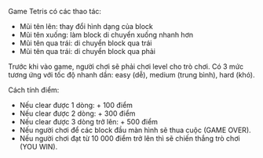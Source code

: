 Game Tetris có các thao tác:
- Mũi tên lên: thay đổi hình dạng của block
- Mũi tên xuống: làm block di chuyển xuống nhanh hơn
- Mũi tên qua trái: di chuyển block qua trái
- Mũi tên qua trái: di chuyển block qua phải

Trước khi vào game, người chơi sẽ phải chơi level cho trò chơi. Có 3 mức tương ứng với tốc độ nhanh dần: easy (dễ), medium (trung bình), hard (khó).

Cách tính điểm:
- Nếu clear được 1 dòng: + 100 điểm
- Nếu clear được 2 dòng: + 300 điểm
- Nếu clear được 3 dòng trở lên: + 500 điểm
- Nếu người chơi để các block đầu màn hình sẽ thua cuộc (GAME OVER).
- Nếu người chơi đạt từ 10 000 điểm trở lên thì sẽ chiến thắng trò chơi (YOU WIN).
